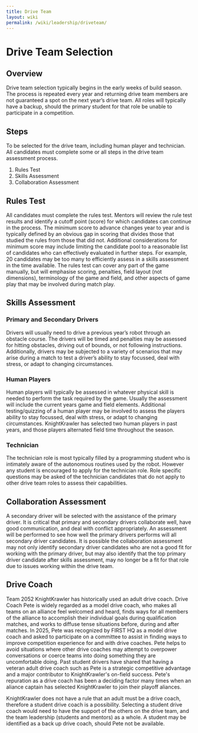 ```yaml
---
title: Drive Team
layout: wiki
permalink: /wiki/leadership/driveteam/
---
```



# Drive Team Selection

## Overview

Drive team selection typically begins in the early weeks of build season. The process is repeated every year and returning drive team members are not guaranteed a spot on the next year’s drive team. All roles will typically have a backup, should the primary student for that role be unable to participate in a competition.

## Steps

To be selected for the drive team, including human player and technician. All candidates must complete some or all steps in the drive team assessment process.

1. Rules Test  
2. Skills Assessment  
3. Collaboration Assessment

## Rules Test

All candidates must complete the rules test. Mentors will review the rule test results and identify a cutoff point (score) for which candidates can continue in the process. The minimum score to advance changes year to year and is typically defined  by an obvious gap in scoring that divides those that studied the rules from those that did not. Additional considerations for minimum score may include limiting the candidate pool to a reasonable list of candidates who can effectively evaluated in further steps. For example, 20 candidates may be too many to efficiently assess in a skills assessment in the time available. The rules test can cover any part of the game manually, but will emphasise scoring, penalties, field layout (not dimensions), terminology of the game and field, and other aspects of game play that may be involved during match play.

## Skills Assessment

### Primary and Secondary Drivers

Drivers will usually need to drive a previous year’s robot through an obstacle course. The drivers will be timed and penalties may be assessed for hitting obstacles, driving out of bounds, or not following instructions. Additionally, drivers may be subjected to a variety of scenarios that may arise during a match to test a driver’s ability to stay focussed, deal with stress, or adapt to changing circumstances.

### Human Players

Human players will typically be assessed in whatever physical skill is needed to perform the task required by the game. Usually the assessment will include the current years game and field elements. Additional testing/quizzing of a human player may be involved to assess the players ability to stay focussed, deal with stress, or adapt to changing circumstances. KnightKrawler has selected two human players in past years, and those players alternated field time throughout the season.

### Technician

The technician role is most typically filled by a programming student who is intimately aware of the autonomous routines used by the robot. However any student is encouraged to apply for the technician role. Role specific questions may be asked of the technician candidates that do not apply to other drive team roles to assess their capabilities.

## Collaboration Assessment

A secondary driver will be selected with the assistance of the primary driver. It is critical that primary and secondary drivers collaborate well, have good communication, and deal with conflict appropriately. An assessment will be performed to see how well the primary drivers performs will all secondary driver candidates. It is possible the collaboration assessment may not only identify secondary driver candidates who are not a good fit for working with the primary driver, but may also identify that the top primary driver candidate after skills assessment, may no longer be a fit for that role due to issues working within the drive team. 

## Drive Coach

Team 2052 KnightKrawler has historically used an adult drive coach. Drive Coach Pete is widely regarded as a model drive coach, who makes all teams on an alliance feel welcomed and heard, finds ways for all members of the alliance to accomplish their individual goals during qualification matches, and works to diffuse tense situations before, during and after matches. In 2025, Pete was recognized by FIRST HQ as a model drive coach and asked to participate on a committee to assist in finding ways to improve competition experience for and with drive coaches. Pete helps to avoid situations where other drive coaches may attempt to overpower conversations or coerce teams into doing something they are uncomfortable doing. Past student drivers have shared that having a veteran adult drive coach such as Pete is a strategic competitive advantage and a major contributor to KnightKrawler's on-field success. Pete's repuration as a drive coach has been a deciding factor many times when an aliance captain has selected KnightKrawler to join their playoff aliances. 

KnightKrawler does not have a rule that an adult must be a drive coach, therefore a student drive coach is a possibility. Selecting a student drive coach would need to have the support of the others on the drive team, and the team leadership (students and mentors) as a whole. A student may be identified as a back up drive coach, should Pete not be available.

